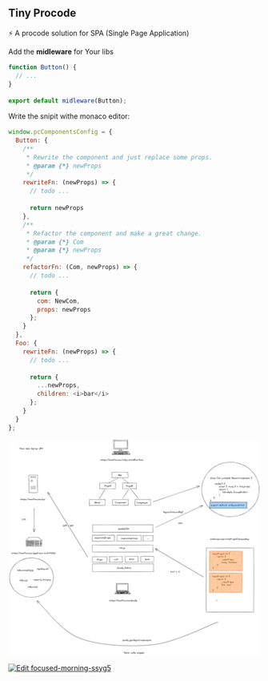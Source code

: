 ## Tiny Procode

⚡ A procode solution for SPA (Single Page Application)

Add the **midleware** for Your libs

```ts
function Button() {
  // ...
}

export default midleware(Button);
```

Write the snipit withe monaco editor:

```js
window.pcComponentsConfig = {
  Button: {
    /**
     * Rewrite the component and just replace some props.
     * @param {*} newProps
     */
    rewriteFn: (newProps) => {
      // todo ...
      
      return newProps
    },
    /**
     * Refactor the component and make a great change.
     * @param {*} Com 
     * @param {*} newProps 
     */
    refactorFn: (Com, newProps) => {
      // todo ...
      
      return {
        com: NewCom,
        props: newProps
      };
    }
  },
  Foo: {
    rewriteFn: (newProps) => {
      // todo ...
      
      return {
        ...newProps,
        children: <i>bar</i>
      };
    }
  }
};
```

![screenshot](./screenshot.png)

[![Edit focused-morning-ssyg5](https://codesandbox.io/static/img/play-codesandbox.svg)](https://codesandbox.io/s/focused-morning-ssyg5?fontsize=14&hidenavigation=1&theme=dark)
